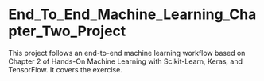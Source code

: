# End_To_End_Machine_Learning_Chapter_Two_Project
This project follows an end-to-end machine learning workflow based on Chapter 2 of Hands-On Machine Learning with Scikit-Learn, Keras, and TensorFlow. It covers the exercise.
